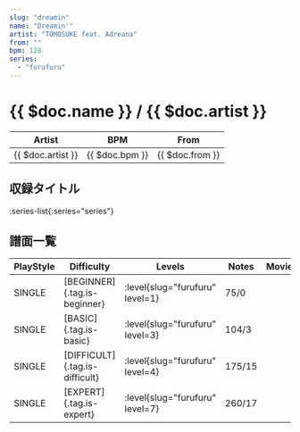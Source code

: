 ```yaml
---
slug: "dreamin"
name: "Dreamin'"
artist: "TOMOSUKE feat. Adreana"
from: ""
bpm: 128
series:
  - "furufuru"
---
```


# {{ $doc.name }} / {{ $doc.artist }}

|Artist|BPM|From|
|------|---|----|
|{{ $doc.artist }}|{{ $doc.bpm }}|{{ $doc.from }}|

## 収録タイトル

:series-list{:series="series"}

## 譜面一覧

|PlayStyle|Difficulty|Levels|Notes|Movie|
|---------|----------|------|-----|-----|
|SINGLE|[BEGINNER]{.tag.is-beginner}|<div class="field is-grouped is-grouped-multiline"> :level{slug="furufuru" level=1}</div>|75/0||
|SINGLE|[BASIC]{.tag.is-basic}|<div class="field is-grouped is-grouped-multiline"> :level{slug="furufuru" level=3}</div>|104/3||
|SINGLE|[DIFFICULT]{.tag.is-difficult}|<div class="field is-grouped is-grouped-multiline"> :level{slug="furufuru" level=4}</div>|175/15||
|SINGLE|[EXPERT]{.tag.is-expert}|<div class="field is-grouped is-grouped-multiline"> :level{slug="furufuru" level=7}</div>|260/17||
